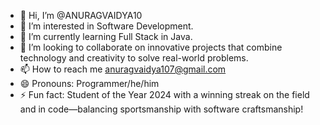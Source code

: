 - 👋 Hi, I’m @ANURAGVAIDYA10
- 👀 I’m interested in Software Development.
- 🌱 I’m currently learning Full Stack in Java.
- 💞️ I’m looking to collaborate on innovative projects that combine technology and creativity to solve real-world problems.
- 📫 How to reach me anuragvaidya107@gmail.com
- 😄 Pronouns: Programmer/he/him
- ⚡ Fun fact: Student of the Year 2024 with a winning streak on the field and in code—balancing sportsmanship with software craftsmanship!

<!---
ANURAGVAIDYA10/ANURAGVAIDYA10 is a ✨ special ✨ repository because its `README.md` (this file) appears on your GitHub profile.
You can click the Preview link to take a look at your changes.
--->
